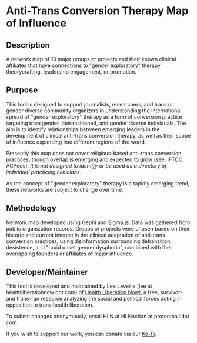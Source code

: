 # Anti-Trans Conversion Therapy Map of Influence

## Description
A network map of 13 major groups or projects and their known clinical affiliates that have connections to "gender exploratory" therapy theorycrafting, leadership engagement, or promotion.  
  
## Purpose
This tool is designed to support journalists, researchers, and trans or gender diverse community organizers in understanding the international spread of "gender exploratory" therapy as a form of conversion practice targeting transgender, detransitioned, and gender diverse individuals. The aim is to identify relationships between emerging leaders in the development of clinical anti-trans conversion therapy, as well as their scope of influence expanding into different regions of the world.

Presently this map does not cover religious-based anti-trans conversion practices, though overlap is emerging and expected to grow (see: IFTCC, ACPeds). *It is not designed to identify or be used as a directory of individual practicing clinicians.* 

As the concept of "gender exploratory" therapy is a rapidly emerging trend, these networks are subject to change over time.
  
## Methodology
Network map developed using Gephi and Sigma.js. Data was gathered from public organization records. Groups or projects were chosen based on their historic and current interest in the clinical adaptation of anti-trans conversion practices, using disinformation surrounding detransition, desistence, and "rapid onset gender dysphoria", combined with their overlapping founders or affiliates of major influence.

## Developer/Maintainer
This tool is developed and maintained by Lee Leveille (lee at healthliberationnow dot com) of [Health Liberation Now!](https://healthliberationnow.com/), a free, survivor- and trans-run resource analyzing the social and political forces acting in opposition to trans health liberation.

To submit changes anonymously, email HLN at HLNaction at protonmail dot com.

If you wish to support our work, you can donate via our [Ko-Fi](https://ko-fi.com/healthliberationnow).